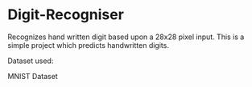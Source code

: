 # Digit-Recogniser
Recognizes hand written digit based upon a 28x28 pixel input.
This is a simple project which predicts handwritten digits.

Dataset used:

MNIST Dataset
